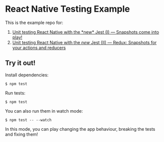 # React Native Testing Example

This is the example repo for:

1. [Unit testing React Native with the \*new\* Jest (I) — Snapshots come into play!](https://blog.callstack.io/unit-testing-react-native-with-the-new-jest-i-snapshots-come-into-play-68ba19b1b9fe#.o4ov5is9z)
2. [Unit testing React Native with the *new* Jest (II) — Redux: Snapshots for your actions and reducers](https://blog.callstack.io/unit-testing-react-native-with-the-new-jest-ii-redux-snapshots-for-your-actions-and-reducers-8559f6f8050b#.sdtb857so)

## Try it out!

Install dependencies:

```
$ npm test
```

Run tests:

```
$ npm test
```

You can also run them in watch mode:
```
$ npm test -- --watch
```

In this mode, you can play changing the app behaviour, breaking the tests and fixing them!
